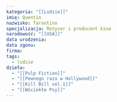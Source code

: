 ```yaml
---
kategoria: "[[Ludzie]]"
imię: Quentin
nazwisko: Tarantino
specjalizacja: Reżyser i producent kina
narodowość: "[[USA]]"
data urodzenia: 
data zgonu: 
firma: 
tags:
  - ludzie
dzieła:
  - "[[Pulp Fiction]]"
  - "[[Pewnego razu w Hollywood]]"
  - "[[Kill Bill vol.1]]"
  - "[[Wściekłe Psy]]"
---
```

